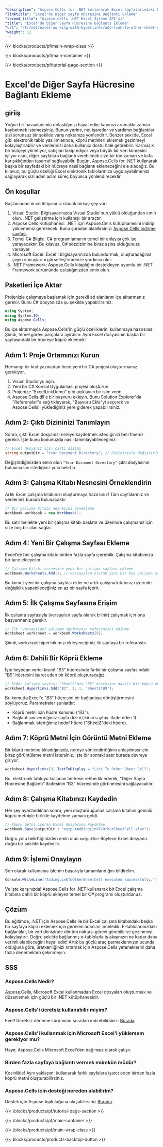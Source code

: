 ```yaml
---
"description": "Aspose.Cells for .NET kullanarak Excel sayfalarındaki hücrelere dahili bağlantılar eklemeyi öğrenin. E-tablolarınızdaki gezinmeyi zahmetsizce geliştirin."
"linktitle": "Excel'de Diğer Sayfa Hücresine Bağlantı Ekleme"
"second_title": "Aspose.Cells .NET Excel İşleme API'si"
"title": "Excel'de Diğer Sayfa Hücresine Bağlantı Ekleme"
"url": "/tr/net/excel-working-with-hyperlinks/add-link-to-other-sheet-cell/"
"weight": 11
---
```


{{< blocks/products/pf/main-wrap-class >}}

{{< blocks/products/pf/main-container >}}

{{< blocks/products/pf/tutorial-page-section >}}

# Excel'de Diğer Sayfa Hücresine Bağlantı Ekleme

## giriiş
Yoğun bir havaalanında dolaştığınızı hayal edin; kapınızı aramakla zaman kaybetmek istemezsiniz. Bunun yerine, net işaretler ve yardımcı bağlantılar sizi sorunsuz bir şekilde varış noktanıza yönlendirir. Benzer şekilde, Excel gibi elektronik tablo yazılımlarında, köprü metinleri eklemek gezinmeyi kolaylaştırabilir ve verilerinizi daha kullanıcı dostu hale getirebilir. Karmaşık bir bütçeyi yönetiyor, satışları takip ediyor veya büyük bir veri kümesini işliyor olun, diğer sayfalara bağlantı verebilmek size bir ton zaman ve kafa karışıklığından tasarruf sağlayabilir. Bugün, Aspose.Cells for .NET kullanarak başka bir sayfadaki bir hücreye nasıl bağlantı ekleneceğini ele alacağız. Bu kılavuz, bu güçlü özelliği Excel elektronik tablolarınıza uygulayabilmenizi sağlayarak sizi adım adım süreç boyunca yönlendirecektir.
## Ön koşullar
Başlamadan önce ihtiyacınız olacak birkaç şey var:
1. Visual Studio: Bilgisayarınızda Visual Studio'nun yüklü olduğundan emin olun. .NET geliştirme için kullanışlı bir araçtır.
2. Aspose.Cells Kütüphanesi: .NET için Aspose.Cells kütüphanesini indirip yüklemeniz gerekecek. Bunu şuradan alabilirsiniz: [Aspose Cells indirme sayfası](https://releases.aspose.com/cells/net/).
3. Temel C# Bilgisi: C# programlamanın temel bir anlayışı çok işe yarayacaktır. Bu kılavuz, C# sözdizimine biraz aşina olduğunuzu varsayar.
4. Microsoft Excel: Excel'i bilgisayarınızda bulundurmak, oluşturacağınız şeyin sonuçlarını görselleştirmenize yardımcı olur.
5. .NET Framework: Aspose.Cells kitaplığını destekleyen uyumlu bir .NET Framework sürümünde çalıştığınızdan emin olun.
## Paketleri İçe Aktar
Projenizle çalışmaya başlamak için gerekli ad alanlarını içe aktarmanız gerekir. Bunu C# dosyanızda şu şekilde yapabilirsiniz:
```csharp
using System;
using System.IO;
using Aspose.Cells;
```
Bu içe aktarmayla Aspose.Cells'in güçlü özelliklerini kullanmaya hazırsınız. 
Şimdi, temel görevi parçalara ayıralım: Aynı Excel dosyasının başka bir sayfasındaki bir hücreye köprü eklemek! 
## Adım 1: Proje Ortamınızı Kurun
Herhangi bir kod yazmadan önce yeni bir C# projesi oluşturmamız gerekiyor. 
1. Visual Studio’yu açın.
2. Yeni bir C# Konsol Uygulaması projesi oluşturun. 
3. Projenize "ExcelLinkDemo" gibi açıklayıcı bir isim verin.
4. Aspose.Cells.dll'e bir başvuru ekleyin. Bunu Solution Explorer'da "Referanslar"a sağ tıklayarak, "Başvuru Ekle"yi seçerek ve Aspose.Cells'i yüklediğiniz yere giderek yapabilirsiniz.
## Adım 2: Çıktı Dizininizi Tanımlayın
Sonra, çıktı Excel dosyanızı nereye kaydetmek istediğinizi belirtmeniz gerekir. İşte bunu kodunuzda nasıl tanımlayabileceğiniz:
```csharp
// Excel dosyanız için çıktı dizini
string outputDir = "Your Document Directory"; // Dizininizle değiştirin
```
Değiştirdiğinizden emin olun `"Your Document Directory"` çıktı dosyasının bulunmasını istediğiniz yolu belirtin.
## Adım 3: Çalışma Kitabı Nesnesini Örneklendirin
Artık Excel çalışma kitabınızı oluşturmaya hazırsınız! Tüm sayfalarınız ve verileriniz burada bulunacaktır.
```csharp
// Bir Çalışma Kitabı nesnesini örnekleme
Workbook workbook = new Workbook();
```
Bu satır bellekte yeni bir çalışma kitabı başlatır ve üzerinde çalışmanız için size boş bir alan sağlar.
## Adım 4: Yeni Bir Çalışma Sayfası Ekleme
Excel'de her çalışma kitabı birden fazla sayfa içerebilir. Çalışma kitabımıza bir tane ekleyelim.
```csharp
// Çalışma Kitabı nesnesine yeni bir çalışma sayfası ekleme
workbook.Worksheets.Add(); // Varsayılan olarak yeni bir boş çalışma sayfası ekler
```
Bu komut yeni bir çalışma sayfası ekler ve artık çalışma kitabınız üzerinde değişiklik yapabileceğiniz en az bir sayfa içerir.
## Adım 5: İlk Çalışma Sayfasına Erişim
İlk çalışma sayfasıyla (varsayılan sayfa olarak bilinir) çalışmak için ona başvurmanız gerekir.
```csharp
// İlk (varsayılan) çalışma sayfasının referansını edinme
Worksheet worksheet = workbook.Worksheets[0];
```
Şimdi, `worksheet` hiperlinkimizi ekleyeceğimiz ilk sayfaya bir referanstır.
## Adım 6: Dahili Bir Köprü Ekleme
İşte heyecan verici kısım! “B3” hücresinde farklı bir çalışma sayfasındaki “B9” hücresini işaret eden bir köprü oluşturacağız.
```csharp
// Diğer çalışma sayfası "Sheet2"nin "B9" hücresine dahili bir köprü ekleme
worksheet.Hyperlinks.Add("B3", 1, 1, "Sheet2!B9");
```
Bu komutta Excel'e "B3" hücresini bir bağlantıya dönüştürmesini söylüyoruz. Parametreler şunlardır:
- Köprü metni için hücre konumu (“B3”).
- Bağlantısını verdiğimiz sayfa dizini (ikinci sayfayı ifade eden 1).
- Bağlanmak istediğimiz hedef hücre ("Sheet2"deki hücre).
## Adım 7: Köprü Metni İçin Görüntü Metni Ekleme
Bir köprü metnine tıkladığınızda, nereye yönlendirdiğinin anlaşılması için biraz görüntüleme metni istersiniz. İşte bir sonraki satır burada devreye giriyor.
```csharp
worksheet.Hyperlinks[0].TextToDisplay = "Link To Other Sheet Cell";
```
Bu, elektronik tabloyu kullanan herkese rehberlik ederek, “Diğer Sayfa Hücresine Bağlantı” ifadesinin “B3” hücresinde görünmesini sağlayacaktır.
## Adım 8: Çalışma Kitabınızı Kaydedin
Her şey ayarlandıktan sonra, yeni oluşturduğunuz çalışma kitabını gömülü köprü metniyle birlikte kaydetme zamanı geldi.
```csharp
// Köprü metni içeren Excel dosyasını kaydetme
workbook.Save(outputDir + "outputAddingLinkToOtherSheetCell.xlsx");
```
Doğru yolu belirttiğinizden emin olun `outputDir` Böylece Excel dosyanız doğru bir şekilde kaydedilir.
## Adım 9: İşlemi Onaylayın
Son olarak kullanıcıya işlemin başarıyla tamamlandığını bildirelim.
```csharp
Console.WriteLine("AddingLinkToOtherSheetCell executed successfully.");
```
Ve işte karşınızda! Aspose.Cells for .NET kullanarak bir Excel çalışma kitabına dahili bir köprü ekleyen temel bir C# programı oluşturdunuz.
## Çözüm
Bu eğitimde, .NET için Aspose.Cells ile bir Excel çalışma kitabındaki başka bir sayfaya köprü eklemek için gereken adımları inceledik. E-tablolarınızdaki bağlantılar, bir veri denizinde dönüm noktası görevi görebilir ve gezinmeyi kolaylaştırır. Doğru şekilde bağlanmış e-tablolarla iş akışınızın ne kadar daha verimli olabileceğini hayal edin! Artık bu güçlü araç parmaklarınızın ucunda olduğuna göre, üretkenliğinizi artırmak için Aspose.Cells yeteneklerini daha fazla denemekten çekinmeyin.
## SSS
### Aspose.Cells Nedir?  
Aspose.Cells, Microsoft Excel kullanmadan Excel dosyaları oluşturmak ve düzenlemek için güçlü bir .NET kütüphanesidir.
### Aspose.Cells'i ücretsiz kullanabilir miyim?  
Evet! Ücretsiz deneme sürümünü şuradan indirebilirsiniz: [Burada](https://releases.aspose.com/).
### Aspose.Cells'i kullanmak için Microsoft Excel'i yüklemem gerekiyor mu?  
Hayır, Aspose.Cells Microsoft Excel'den bağımsız olarak çalışır.
### Birden fazla sayfaya bağlantı vermek mümkün müdür?  
Kesinlikle! Aynı yaklaşımı kullanarak farklı sayfalara işaret eden birden fazla köprü metni oluşturabilirsiniz.
### Aspose.Cells için desteği nereden alabilirim?  
Destek için Aspose topluluğuna ulaşabilirsiniz [Burada](https://forum.aspose.com/c/cells/9).

{{< /blocks/products/pf/tutorial-page-section >}}

{{< /blocks/products/pf/main-container >}}

{{< /blocks/products/pf/main-wrap-class >}}

{{< blocks/products/products-backtop-button >}}